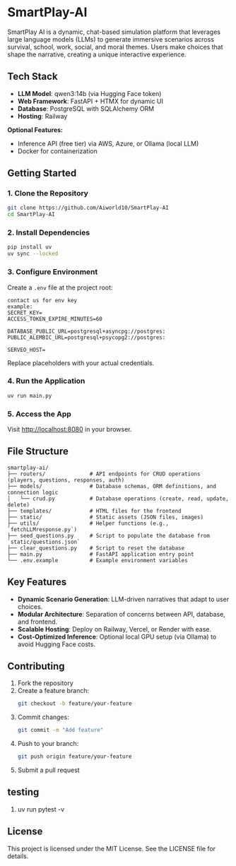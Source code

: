 # SmartPlay-AI

SmartPlay AI is a dynamic, chat-based simulation platform that leverages large language models (LLMs) to generate immersive scenarios across survival, school, work, social, and moral themes. Users make choices that shape the narrative, creating a unique interactive experience.

## Tech Stack

- **LLM Model**: qwen3:14b (via Hugging Face token)
- **Web Framework**: FastAPI + HTMX for dynamic UI
- **Database**: PostgreSQL with SQLAlchemy ORM
- **Hosting**: Railway

**Optional Features:**

- Inference API (free tier) via AWS, Azure, or Ollama (local LLM)
- Docker for containerization

## Getting Started

### 1. Clone the Repository

```bash
git clone https://github.com/Aiworld10/SmartPlay-AI
cd SmartPlay-AI
```

### 2. Install Dependencies

```bash
pip install uv
uv sync --locked
```

### 3. Configure Environment

Create a `.env` file at the project root:

```env
contact us for env key
example:
SECRET_KEY=
ACCESS_TOKEN_EXPIRE_MINUTES=60

DATABASE_PUBLIC_URL=postgresql+asyncpg://postgres:
PUBLIC_ALEMBIC_URL=postgresql+psycopg2://postgres:

SERVEO_HOST=

```

Replace placeholders with your actual credentials.

### 4. Run the Application

```bash
uv run main.py
```

### 5. Access the App

Visit [http://localhost:8080](http://localhost:8080) in your browser.

## File Structure

```
smartplay-ai/
├── routers/              # API endpoints for CRUD operations (players, questions, responses, auth)
├── models/               # Database schemas, ORM definitions, and connection logic
│   └── crud.py           # Database operations (create, read, update, delete)
├── templates/            # HTML files for the frontend
├── static/               # Static assets (JSON files, images)
├── utils/                # Helper functions (e.g., `fetchLLMresponse.py`)
├── seed_questions.py     # Script to populate the database from `static/questions.json`
├── clear_questions.py    # Script to reset the database
├── main.py               # FastAPI application entry point
└── .env.example          # Example environment variables
```

## Key Features

- **Dynamic Scenario Generation**: LLM-driven narratives that adapt to user choices.
- **Modular Architecture**: Separation of concerns between API, database, and frontend.
- **Scalable Hosting**: Deploy on Railway, Vercel, or Render with ease.
- **Cost-Optimized Inference**: Optional local GPU setup (via Ollama) to avoid Hugging Face costs.

## Contributing

1. Fork the repository
2. Create a feature branch:
   ```bash
   git checkout -b feature/your-feature
   ```
3. Commit changes:
   ```bash
   git commit -m "Add feature"
   ```
4. Push to your branch:
   ```bash
   git push origin feature/your-feature
   ```
5. Submit a pull request

## testing

1. uv run pytest -v

## License

This project is licensed under the MIT License. See the LICENSE file for details.
